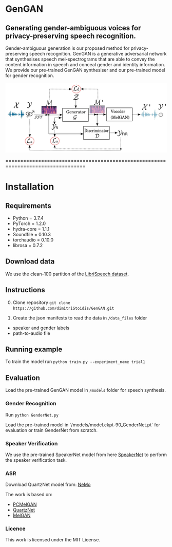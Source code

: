 # GenGAN

## Generating gender-ambiguous voices for privacy-preserving speech recognition.


<p>Gender-ambiguous generation is our proposed method for privacy-preserving speech recognition. GenGAN is a generative adversarial network that synthesises speech mel-spectrograms that are able to convey the content information in speech and conceal gender and identity information.
We provide our pre-trained GenGAN synthesiser and our pre-trained model for gender recognition.</p>

![GenGAN pipeline](/gengan_pipeline.jpg)

=================================================================================

# Installation

## Requirements
* Python = 3.7.4
* PyTorch = 1.2.0
* hydra-core = 1.1.1
* Soundfile = 0.10.3
* torchaudio = 0.10.0
* librosa = 0.7.2



## Download data
We use the clean-100 partition of the [LibriSpeech dataset](https://www.openslr.org/12).


## Instructions

0. Clone repository
`git clone https://github.com/dimitriStoidis/GenGAN.git`

1. Create the json manifests to read the data in `/data_files` folder
* speaker and gender labels
* path-to-audio file 


## Running example

To train the model run `python train.py --experiment_name trial1`

## Evaluation

Load the pre-trained GenGAN model in `/models` folder for speech synthesis.

### Gender Recognition
Run `python GenderNet.py`
<p>Load the pre-trained model in `/models/model.ckpt-90_GenderNet.pt` for evaluation or train GenderNet from scratch.


### Speaker Verification
We use the pre-trained SpeakerNet model from here [SpeakerNet](https://github.com/clovaai/voxceleb_trainer) to perform the speaker verification task.

### ASR
Download QuartzNet model from: [NeMo](https://catalog.ngc.nvidia.com/orgs/nvidia/models/nemospeechmodels)

The work is based on:
* [PCMelGAN](https://github.com/daverics/pcmelgan)
* [QuartzNet](https://catalog.ngc.nvidia.com/orgs/nvidia/models/nemospeechmodels)
* [MelGAN](https://github.com/descriptinc/melgan-neurips)
### Licence
This work is licensed under the MIT License.
